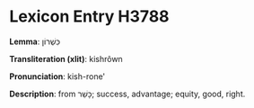 # Lexicon Entry H3788

**Lemma**: כִּשְׁרוֹן

**Transliteration (xlit)**: kishrôwn

**Pronunciation**: kish-rone'

**Description**:
from כָּשֵׁר; success, advantage; equity, good, right.
